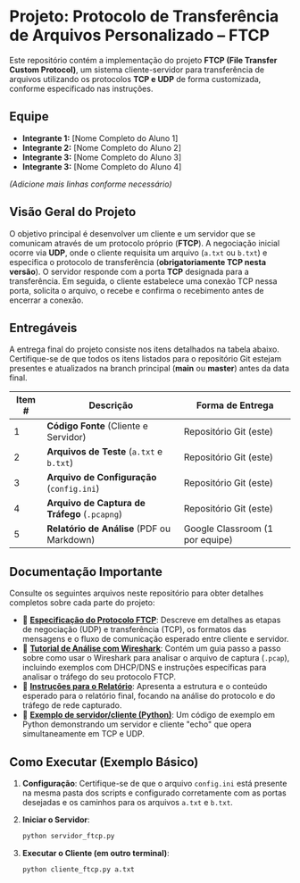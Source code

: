 # Projeto: Protocolo de Transferência de Arquivos Personalizado – FTCP

Este repositório contém a implementação do projeto **FTCP (File Transfer Custom Protocol)**, um sistema cliente-servidor para transferência de arquivos utilizando os protocolos **TCP e UDP** de forma customizada, conforme especificado nas instruções.

## Equipe

- **Integrante 1:** [Nome Completo do Aluno 1]  
- **Integrante 2:** [Nome Completo do Aluno 2]  
- **Integrante 3:** [Nome Completo do Aluno 3]  
- **Integrante 3:** [Nome Completo do Aluno 4]
  
*(Adicione mais linhas conforme necessário)*

## Visão Geral do Projeto

O objetivo principal é desenvolver um cliente e um servidor que se comunicam através de um protocolo próprio (**FTCP**). A negociação inicial ocorre via **UDP**, onde o cliente requisita um arquivo (`a.txt` ou `b.txt`) e especifica o protocolo de transferência (**obrigatoriamente TCP nesta versão**). O servidor responde com a porta **TCP** designada para a transferência. Em seguida, o cliente estabelece uma conexão TCP nessa porta, solicita o arquivo, o recebe e confirma o recebimento antes de encerrar a conexão.

## Entregáveis

A entrega final do projeto consiste nos itens detalhados na tabela abaixo. Certifique-se de que todos os itens listados para o repositório Git estejam presentes e atualizados na branch principal (**main** ou **master**) antes da data final.

| Item # | Descrição                                 | Forma de Entrega          |
|--------|--------------------------------------------|----------------------------|
| 1      | **Código Fonte** (Cliente e Servidor)      | Repositório Git (este)     |
| 2      | **Arquivos de Teste** (`a.txt` e `b.txt`)  | Repositório Git (este)     |
| 3      | **Arquivo de Configuração** (`config.ini`) | Repositório Git (este)     |
| 4      | **Arquivo de Captura de Tráfego** (`.pcapng`) | Repositório Git (este) |
| 5      | **Relatório de Análise** (PDF ou Markdown) | Google Classroom (1 por equipe) |

## Documentação Importante

Consulte os seguintes arquivos neste repositório para obter detalhes completos sobre cada parte do projeto:

- 📄 **[Especificação do Protocolo FTCP](#)**: Descreve em detalhes as etapas de negociação (UDP) e transferência (TCP), os formatos das mensagens e o fluxo de comunicação esperado entre cliente e servidor.
- 🦈 **[Tutorial de Análise com Wireshark](#)**: Contém um guia passo a passo sobre como usar o Wireshark para analisar o arquivo de captura (`.pcap`), incluindo exemplos com DHCP/DNS e instruções específicas para analisar o tráfego do seu protocolo FTCP.
- 📝 **[Instruções para o Relatório](#)**: Apresenta a estrutura e o conteúdo esperado para o relatório final, focando na análise do protocolo e do tráfego de rede capturado.
- 🐍 **[Exemplo de servidor/cliente (Python)](#)**: Um código de exemplo em Python demonstrando um servidor e cliente "echo" que opera simultaneamente em TCP e UDP.

## Como Executar (Exemplo Básico)

1. **Configuração**: Certifique-se de que o arquivo `config.ini` está presente na mesma pasta dos scripts e configurado corretamente com as portas desejadas e os caminhos para os arquivos `a.txt` e `b.txt`.

2. **Iniciar o Servidor**:

   ```bash
   python servidor_ftcp.py
3. **Executar o Cliente (em outro terminal)**:
   ```bash
   python cliente_ftcp.py a.txt
